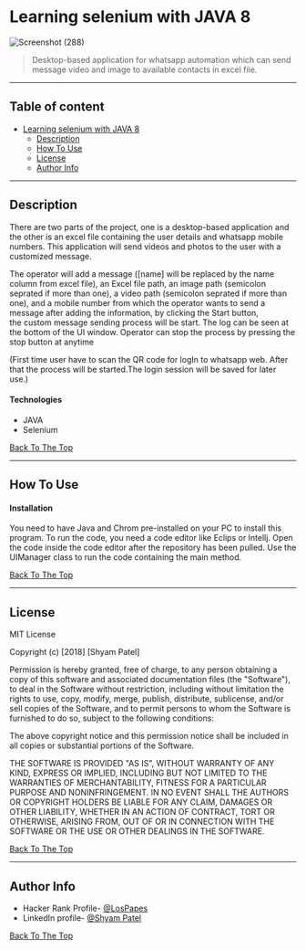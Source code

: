 # Learning selenium with JAVA 8

![Screenshot (288)](https://user-images.githubusercontent.com/26683455/107425098-d3b55780-6b1e-11eb-9a67-0f3f5ae358e7.png)

> Desktop-based application for whatsapp automation which can send message video and image to available contacts in excel file.

---

## Table of content
- [Learning selenium with JAVA 8](#learning-selenium-with-java-8)
  * [Description](#description)
  * [How To Use](#how-to-use)
  * [License](#license)
  * [Author Info](#author-info)

---

## Description

There are two parts of the project, one is a desktop-based application and the other is an excel file containing the user details and whatsapp mobile numbers. This application will send videos and photos to the user with a customized message.

The operator will add a message ([name] will be replaced by the name column from excel file), an Excel file path, an image path (semicolon seprated if more than one), a video path (semicolon seprated if more than one), and a mobile number from which the operator wants to send a message after adding the information, by clicking the Start button, the custom message sending process will be start. The log can be seen at the bottom of the UI window. Operator can stop the process by pressing the stop button at anytime


(First time user have to scan the QR code for logIn to whatsapp web. After that the process will be started.The login session will be saved for later use.)

#### Technologies

- JAVA
- Selenium

[Back To The Top](#learning-selenium-with-java-8)

---

## How To Use

#### Installation
You need to have Java and Chrom pre-installed on your PC to install this program. To run the code, you need a code editor like Eclips or Intellj. Open the code inside the code editor after the repository has been pulled. Use the UIManager class to run the code containing the main method.

[Back To The Top](#learning-selenium-with-java-8)

---


## License

MIT License

Copyright (c) [2018] [Shyam Patel]

Permission is hereby granted, free of charge, to any person obtaining a copy
of this software and associated documentation files (the "Software"), to deal
in the Software without restriction, including without limitation the rights
to use, copy, modify, merge, publish, distribute, sublicense, and/or sell
copies of the Software, and to permit persons to whom the Software is
furnished to do so, subject to the following conditions:

The above copyright notice and this permission notice shall be included in all
copies or substantial portions of the Software.

THE SOFTWARE IS PROVIDED "AS IS", WITHOUT WARRANTY OF ANY KIND, EXPRESS OR
IMPLIED, INCLUDING BUT NOT LIMITED TO THE WARRANTIES OF MERCHANTABILITY,
FITNESS FOR A PARTICULAR PURPOSE AND NONINFRINGEMENT. IN NO EVENT SHALL THE
AUTHORS OR COPYRIGHT HOLDERS BE LIABLE FOR ANY CLAIM, DAMAGES OR OTHER
LIABILITY, WHETHER IN AN ACTION OF CONTRACT, TORT OR OTHERWISE, ARISING FROM,
OUT OF OR IN CONNECTION WITH THE SOFTWARE OR THE USE OR OTHER DEALINGS IN THE
SOFTWARE.

[Back To The Top](#learning-selenium-with-java-8)

---

## Author Info

- Hacker Rank Profile- [@LosPapes](https://www.hackerrank.com/LosPepes)
- LinkedIn profile- [@Shyam Patel](https://www.linkedin.com/in/patelshyam54/)

[Back To The Top](#learning-selenium-with-java-8)

